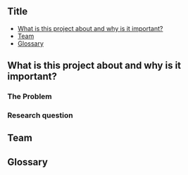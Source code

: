 ## Title

* [What is this project about and why is it important?](#what-is-this-project-about-and-why-is-it-important)
* [Team](#team)
* [Glossary](#glossary)



## What is this project about and why is it important?


### The Problem


### Research question


## Team



## Glossary



